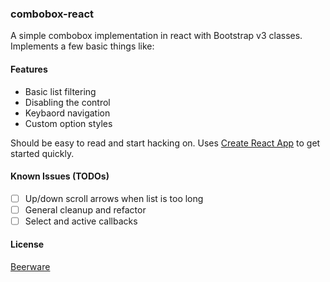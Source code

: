 ### combobox-react

A simple combobox implementation in react with Bootstrap v3 classes.
Implements a few basic things like:

#### Features

- Basic list filtering
- Disabling the control
- Keybaord navigation
- Custom option styles

Should be easy to read and start hacking on. Uses [Create React App](https://github.com/facebookincubator/create-react-app)
to get started quickly.

#### Known Issues (TODOs)

- [ ] Up/down scroll arrows when list is too long
- [ ] General cleanup and refactor
- [ ] Select and active callbacks

#### License

[Beerware](https://en.wikipedia.org/wiki/Beerware)
